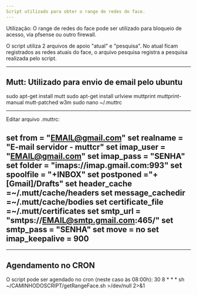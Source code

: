 ```yaml
---
Script utilizado para obter o range de redes do face.
---
```


Utilização: O range de redes do face pode ser utilizado
para bloqueio de acesso, via pfsense ou outro firewall.

O script utiliza 2 arquivos de apoio "atual" e "pesquisa". No atual ficam registrados as redes atuais do face, o arquivo pesquisa registra a pesquisa realizada pelo script.

---
Mutt: Utilizado para envio de email pelo ubuntu
---

sudo apt-get install mutt
sudo apt-get install urlview muttprint muttprint-manual mutt-patched w3m
sudo nano ~/.muttrc

---
Editar arquivo .muttrc:

set from = "EMAIL@gmail.com"
set realname = "E-mail servidor - muttcr"
set imap_user = "EMAIL@gmail.com"
set imap_pass = "SENHA"
set folder = "imaps://imap.gmail.com:993"
set spoolfile = "+INBOX"
set postponed ="+[Gmail]/Drafts"
set header_cache =~/.mutt/cache/headers
set message_cachedir =~/.mutt/cache/bodies
set certificate_file =~/.mutt/certificates
set smtp_url = "smtps://EMAIL@smtp.gmail.com:465/"
set smtp_pass = "SENHA"
set move = no set imap_keepalive = 900
---

---
Agendamento no CRON
---
O script pode ser agendado no cron (neste caso às 08:00h):
30 8 * * * sh ~/CAMINHODOSCRIPT/getRangeFace.sh >/dev/null 2>&1
